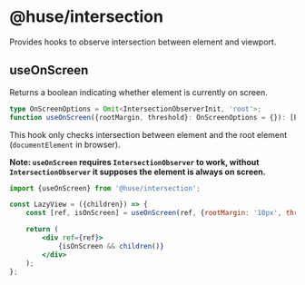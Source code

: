# @huse/intersection

Provides hooks to observe intersection between element and viewport.

## useOnScreen

Returns a boolean indicating whether element is currently on screen.

```typescript
type OnScreenOptions = Omit<IntersectionObserverInit, 'root'>;
function useOnScreen({rootMargin, threshold}: OnScreenOptions = {}): [EffectRef, boolean];
```

This hook only checks intersection between element and the root element (`documentElement` in browser).

**Note: `useOnScreen` requires `IntersectionObserver` to work, without `IntersectionObserver` it supposes the element is always on screen.**

```jsx
import {useOnScreen} from '@huse/intersection';

const LazyView = ({children}) => {
    const [ref, isOnScreen] = useOnScreen(ref, {rootMargin: '10px', threshold: '30%'});

    return (
        <div ref={ref}>
            {isOnScreen && children()}
        </div>
    );
};
```
